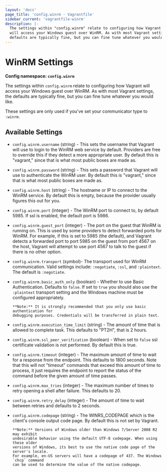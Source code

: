 ```yaml
---
layout: 'docs'
page_title: 'config.winrm - Vagrantfile'
sidebar_current: 'vagrantfile-winrm'
description: |-
  The settings within "config.winrm" relate to configuring how Vagrant
  will access your Windows guest over WinRM. As with most Vagrant settings, the
  defaults are typically fine, but you can fine tune whatever you would like.
---
```


# WinRM Settings

**Config namespace: `config.winrm`**

The settings within `config.winrm` relate to configuring how Vagrant
will access your Windows guest over WinRM. As with most Vagrant settings, the
defaults are typically fine, but you can fine tune whatever you would like.

These settings are only used if you've set your communicator type to `:winrm`.

## Available Settings

- `config.winrm.username` (string) - This sets the username that Vagrant will use
  to login to the WinRM web service by default. Providers are free to override
  this if they detect a more appropriate user. By default this is "vagrant,"
  since that is what most public boxes are made as.

- `config.winrm.password` (string) - This sets a password that Vagrant will use to
  authenticate the WinRM user. By default this is "vagrant," since that is
  what most public boxes are made as.

- `config.winrm.host` (string) - The hostname or IP to connect to the WinRM service.
  By default this is empty, because the provider usually figures this out for
  you.

- `config.winrm.port` (integer) - The WinRM port to connect to, by default 5985. If ssl
  is enabled, the default port is 5986.

- `config.winrm.guest_port` (integer) - The port on the guest that WinRM is running on.
  This is used by some providers to detect forwarded ports for WinRM. For
  example, if this is set to 5985 (the default), and Vagrant detects a forwarded
  port to port 5985 on the guest from port 4567 on the host, Vagrant will attempt
  to use port 4567 to talk to the guest if there is no other option.

- `config.winrm.transport` (symbol)- The transport used for WinRM communication.
  Valid settings include: `:negotiate`, `:ssl`, and `:plaintext`. The default is `:negotiate`.

- `config.winrm.basic_auth_only` (boolean) - Whether to use Basic Authentication. Defaults
  to `false`. If set to `true` you should also use the `:plaintext` transport setting and
  the Windows machine must be configured appropriately.

      **Note:** It is strongly recommended that you only use basic authentication for
      debugging purposes. Credentials will be transferred in plain text.

- `config.winrm.execution_time_limit` (string) - The amount of time that is allowed to
  complete task. This defaults to "PT2H", that is 2 hours.

- `config.winrm.ssl_peer_verification` (boolean) - When set to `false` ssl certificate
  validation is not performed. By default this is true.

- `config.winrm.timeout` (integer) - The maximum amount of time to wait for a response
  from the endpoint. This defaults to 1800 seconds. Note that this will not "timeout"
  commands that exceed this amount of time to process, it just requires the endpoint to
  report the status of the command before the given amount of time passes.

- `config.winrm.max_tries` (integer) - The maximum number of times to retry opening
  a shell after failure. This defaults to 20.

- `config.winrm.retry_delay` (integer) - The amount of time to wait between retries and
  defaults to 2 seconds.

- `config.winrm.codepage` (string) - The WINRS_CODEPAGE which is the client's console
  output code page. By default this is not set by Vagrant.

      **Note:** Versions of Windows older than Windows 7/Server 2008 R2 may exhibit
      undesirable behavior using the default UTF-8 codepage. When using these older
      versions of Windows, its best to use the native code page of the server's locale.
      For example, en-US servers will have a codepage of 437. The Windows `chcp` command
      can be used to determine the value of the native codepage.
